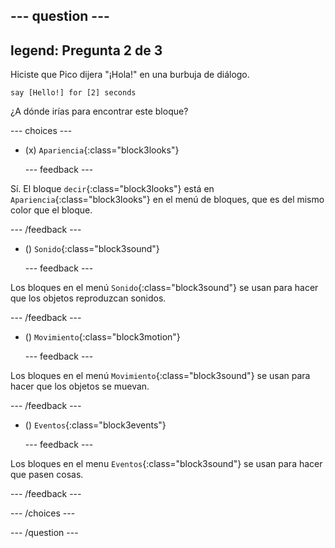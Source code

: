 
--- question ---
---
legend: Pregunta 2 de 3
---

Hiciste que Pico dijera "¡Hola!" en una burbuja de diálogo.

```blocks3
say [Hello!] for [2] seconds
```

¿A dónde irías para encontrar este bloque?

--- choices ---

- (x) `Apariencia`{:class="block3looks"}

  --- feedback ---

Sí. El bloque `decir`{:class="block3looks"} está en `Apariencia`{:class="block3looks"} en el menú de bloques, que es del mismo color que el bloque.

  --- /feedback ---

- () `Sonido`{:class="block3sound"}

  --- feedback ---

Los bloques en el menú `Sonido`{:class="block3sound"} se usan para hacer que los objetos reproduzcan sonidos.

  --- /feedback ---

- () `Movimiento`{:class="block3motion"}

  --- feedback ---

Los bloques en el menú `Movimiento`{:class="block3sound"} se usan para hacer que los objetos se muevan.

  --- /feedback ---

- () `Eventos`{:class="block3events"}

  --- feedback ---

Los bloques en el menu `Eventos`{:class="block3sound"} se usan para hacer que pasen cosas.

  --- /feedback ---

--- /choices ---

--- /question ---
